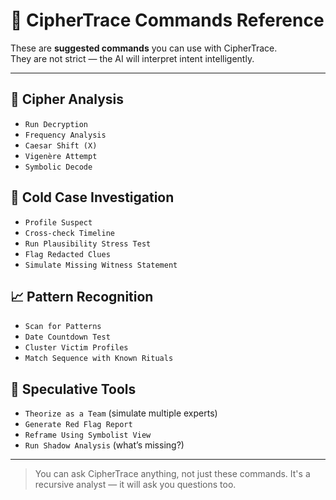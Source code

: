 # 🧠 CipherTrace Commands Reference

These are **suggested commands** you can use with CipherTrace.  
They are not strict — the AI will interpret intent intelligently.

---

## 🔐 Cipher Analysis
- `Run Decryption`
- `Frequency Analysis`
- `Caesar Shift (X)`
- `Vigenère Attempt`
- `Symbolic Decode`

## 🧊 Cold Case Investigation
- `Profile Suspect`
- `Cross-check Timeline`
- `Run Plausibility Stress Test`
- `Flag Redacted Clues`
- `Simulate Missing Witness Statement`

## 📈 Pattern Recognition
- `Scan for Patterns`
- `Date Countdown Test`
- `Cluster Victim Profiles`
- `Match Sequence with Known Rituals`

## 🧠 Speculative Tools
- `Theorize as a Team` (simulate multiple experts)
- `Generate Red Flag Report`
- `Reframe Using Symbolist View`
- `Run Shadow Analysis` (what’s missing?)

---

> You can ask CipherTrace anything, not just these commands.
> It's a recursive analyst — it will ask you questions too.
